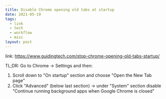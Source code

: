 ```yaml
---
title: Disable Chrome opening old tabs at startup
date: 2021-05-19
tags:
  - link
  - tech
  - workflow
  - misc
layout: post
---
```


link: https://www.guidingtech.com/stop-chrome-opening-old-tabs-startup/

TL;DR:
Go to Chrome -> Settings and then:
1. Scroll down to "On startup" section and choose "Open the New Tab page"
2. Click "Advanced" (below last section) -> under "System" section disable "Continue running background apps when Google Chrome is closed"
